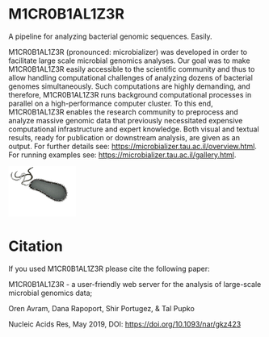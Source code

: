 # M1CR0B1AL1Z3R 
A pipeline for analyzing bacterial genomic sequences. Easily.

M1CR0B1AL1Z3R (pronounced: microbializer) was developed in order to facilitate large scale microbial genomics analyses. Our goal was to make M1CR0B1AL1Z3R easily accessible to the scientific community and thus to allow handling computational challenges of analyzing dozens of bacterial genomes simultaneously. Such computations are highly demanding, and therefore, M1CR0B1AL1Z3R runs background computational processes in parallel on a high-performance computer cluster. To this end, M1CR0B1AL1Z3R enables the research community to preprocess and analyze massive genomic data that previously necessitated expensive computational infrastructure and expert knowledge. Both visual and textual results, ready for publication or downstream analysis, are given as an output. For further details see: https://microbializer.tau.ac.il/overview.html. For running examples see: https://microbializer.tau.ac.il/gallery.html.

<img src="html/pics/logo.gif" width="134" height="100"> 

# Citation 
If you used M1CR0B1AL1Z3R please cite the following paper:

M1CR0B1AL1Z3R - a user-friendly web server for the analysis of large-scale microbial genomics data;

Oren Avram, Dana Rapoport, Shir Portugez, & Tal Pupko

Nucleic Acids Res, May 2019, DOI: https://doi.org/10.1093/nar/gkz423
